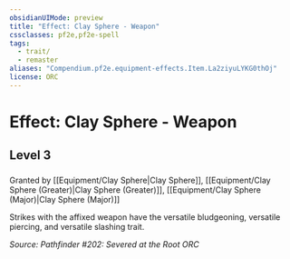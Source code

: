 ```yaml
---
obsidianUIMode: preview
title: "Effect: Clay Sphere - Weapon"
cssclasses: pf2e,pf2e-spell
tags:
  - trait/
  - remaster
aliases: "Compendium.pf2e.equipment-effects.Item.La2ziyuLYKG0thOj"
license: ORC
---
```

# Effect: Clay Sphere - Weapon
## Level 3
### 






Granted by [[Equipment/Clay Sphere|Clay Sphere]], [[Equipment/Clay Sphere (Greater)|Clay Sphere (Greater)]], [[Equipment/Clay Sphere (Major)|Clay Sphere (Major)]]

Strikes with the affixed weapon have the versatile bludgeoning, versatile piercing, and versatile slashing trait.

*Source: Pathfinder #202: Severed at the Root*
*ORC*